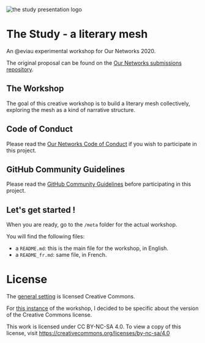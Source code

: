 ![the study presentation logo](https://github.com/tisserand-workshops/ournetworks-2020-the-study/blob/main/social.png)


# The Study - a literary mesh

An @eviau experimental workshop for Our Networks 2020.

The original proposal can be found on the [Our Networks submissions repository](https://github.com/ournetworks/2020-submissions/issues/7).

## The Workshop

The goal of this creative workshop is to build a literary mesh collectively, exploring the mesh as a kind of narrative structure.

## Code of Conduct

Please read the [Our Networks Code of Conduct](https://ournetworks.ca/code-of-conduct/) if you wish to participate in this project.

## GitHub Community Guidelines

Please read the [GitHub Community Guidelines](https://docs.github.com/en/github/site-policy/github-community-guidelines) before participating in this project.

## Let's get started !

When you are ready, go to the `/meta` folder for the actual workshop.

You will find the following files:
- a `README.md`: this is the main file for the workshop, in English.
- a `README_fr.md`: same file, in French.


# License

The [general setting](https://github.com/eviau/the_study) is licensed Creative Commons.

For [this instance](https://github.com/tisserand-workshops/ournetworks-2020-the-study) of the workshop, I decided to be specific about the version of the Creative Commons license.

This work is licensed under CC BY-NC-SA 4.0. To view a copy of this license, visit https://creativecommons.org/licenses/by-nc-sa/4.0 




